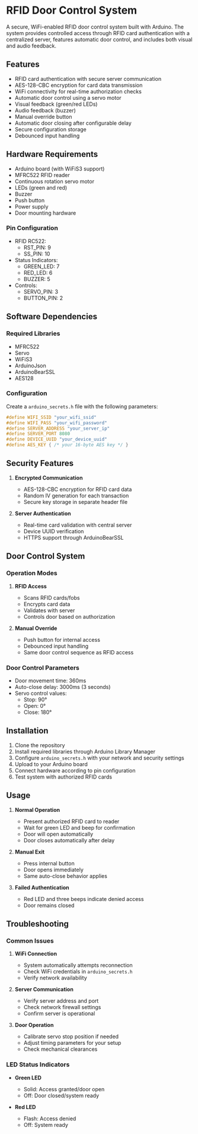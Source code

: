 # RFID Door Control System

A secure, WiFi-enabled RFID door control system built with Arduino. The system provides controlled access through RFID card authentication with a centralized server, features automatic door control, and includes both visual and audio feedback.

## Features

- RFID card authentication with secure server communication
- AES-128-CBC encryption for card data transmission
- WiFi connectivity for real-time authorization checks
- Automatic door control using a servo motor
- Visual feedback (green/red LEDs)
- Audio feedback (buzzer)
- Manual override button
- Automatic door closing after configurable delay
- Secure configuration storage
- Debounced input handling

## Hardware Requirements

- Arduino board (with WiFiS3 support)
- MFRC522 RFID reader
- Continuous rotation servo motor
- LEDs (green and red)
- Buzzer
- Push button
- Power supply
- Door mounting hardware

### Pin Configuration

- RFID RC522:
  - RST_PIN: 9
  - SS_PIN: 10
- Status Indicators:
  - GREEN_LED: 7
  - RED_LED: 6
  - BUZZER: 5
- Controls:
  - SERVO_PIN: 3
  - BUTTON_PIN: 2

## Software Dependencies

### Required Libraries
- MFRC522
- Servo
- WiFiS3
- ArduinoJson
- ArduinoBearSSL
- AES128

### Configuration

Create a `arduino_secrets.h` file with the following parameters:
```cpp
#define WIFI_SSID "your_wifi_ssid"
#define WIFI_PASS "your_wifi_password"
#define SERVER_ADDRESS "your_server_ip"
#define SERVER_PORT 8080
#define DEVICE_UUID "your_device_uuid"
#define AES_KEY { /* your 16-byte AES key */ }
```

## Security Features

1. **Encrypted Communication**
   - AES-128-CBC encryption for RFID card data
   - Random IV generation for each transaction
   - Secure key storage in separate header file

2. **Server Authentication**
   - Real-time card validation with central server
   - Device UUID verification
   - HTTPS support through ArduinoBearSSL

## Door Control System

### Operation Modes

1. **RFID Access**
   - Scans RFID cards/fobs
   - Encrypts card data
   - Validates with server
   - Controls door based on authorization

2. **Manual Override**
   - Push button for internal access
   - Debounced input handling
   - Same door control sequence as RFID access

### Door Control Parameters

- Door movement time: 360ms
- Auto-close delay: 3000ms (3 seconds)
- Servo control values:
  - Stop: 90°
  - Open: 0°
  - Close: 180°

## Installation

1. Clone the repository
2. Install required libraries through Arduino Library Manager
3. Configure `arduino_secrets.h` with your network and security settings
4. Upload to your Arduino board
5. Connect hardware according to pin configuration
6. Test system with authorized RFID cards

## Usage

1. **Normal Operation**
   - Present authorized RFID card to reader
   - Wait for green LED and beep for confirmation
   - Door will open automatically
   - Door closes automatically after delay

2. **Manual Exit**
   - Press internal button
   - Door opens immediately
   - Same auto-close behavior applies

3. **Failed Authentication**
   - Red LED and three beeps indicate denied access
   - Door remains closed

## Troubleshooting

### Common Issues

1. **WiFi Connection**
   - System automatically attempts reconnection
   - Check WiFi credentials in `arduino_secrets.h`
   - Verify network availability

2. **Server Communication**
   - Verify server address and port
   - Check network firewall settings
   - Confirm server is operational

3. **Door Operation**
   - Calibrate servo stop position if needed
   - Adjust timing parameters for your setup
   - Check mechanical clearances

### LED Status Indicators

- **Green LED**
  - Solid: Access granted/door open
  - Off: Door closed/system ready

- **Red LED**
  - Flash: Access denied
  - Off: System ready
